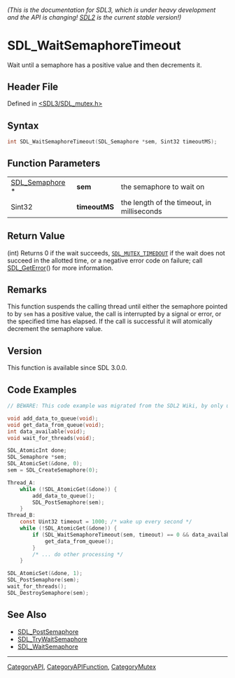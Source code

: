 ###### (This is the documentation for SDL3, which is under heavy development and the API is changing! [SDL2](https://wiki.libsdl.org/SDL2/) is the current stable version!)
# SDL_WaitSemaphoreTimeout

Wait until a semaphore has a positive value and then decrements it.

## Header File

Defined in [<SDL3/SDL_mutex.h>](https://github.com/libsdl-org/SDL/blob/main/include/SDL3/SDL_mutex.h)

## Syntax

```c
int SDL_WaitSemaphoreTimeout(SDL_Semaphore *sem, Sint32 timeoutMS);
```

## Function Parameters

|                                  |               |                                            |
| -------------------------------- | ------------- | ------------------------------------------ |
| [SDL_Semaphore](SDL_Semaphore) * | **sem**       | the semaphore to wait on                   |
| Sint32                           | **timeoutMS** | the length of the timeout, in milliseconds |

## Return Value

(int) Returns 0 if the wait succeeds,
[`SDL_MUTEX_TIMEDOUT`](SDL_MUTEX_TIMEDOUT) if the wait does not succeed in
the allotted time, or a negative error code on failure; call
[SDL_GetError](SDL_GetError)() for more information.

## Remarks

This function suspends the calling thread until either the semaphore
pointed to by `sem` has a positive value, the call is interrupted by a
signal or error, or the specified time has elapsed. If the call is
successful it will atomically decrement the semaphore value.

## Version

This function is available since SDL 3.0.0.

## Code Examples

```c
// BEWARE: This code example was migrated from the SDL2 Wiki, by only updating the names.

void add_data_to_queue(void);
void get_data_from_queue(void);
int data_available(void);
void wait_for_threads(void);

SDL_AtomicInt done;
SDL_Semaphore *sem;
SDL_AtomicSet(&done, 0);
sem = SDL_CreateSemaphore(0);

Thread_A:
    while (!SDL_AtomicGet(&done)) {
        add_data_to_queue();
        SDL_PostSemaphore(sem);
    }
Thread_B:
    const Uint32 timeout = 1000; /* wake up every second */
    while (!SDL_AtomicGet(&done)) {
        if (SDL_WaitSemaphoreTimeout(sem, timeout) == 0 && data_available()) {
            get_data_from_queue();
        }
        /* ... do other processing */
    }

SDL_AtomicSet(&done, 1);
SDL_PostSemaphore(sem);
wait_for_threads();
SDL_DestroySemaphore(sem);

```

## See Also

- [SDL_PostSemaphore](SDL_PostSemaphore)
- [SDL_TryWaitSemaphore](SDL_TryWaitSemaphore)
- [SDL_WaitSemaphore](SDL_WaitSemaphore)

----
[CategoryAPI](CategoryAPI), [CategoryAPIFunction](CategoryAPIFunction), [CategoryMutex](CategoryMutex)

